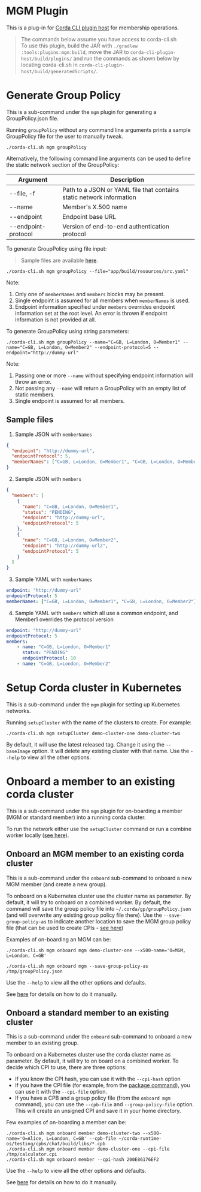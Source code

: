 # MGM Plugin
This is a plug-in for [Corda CLI plugin host](https://github.com/corda/corda-cli-plugin-host) for membership operations.

> The commands below assume you have access to corda-cli.sh   
> To use this plugin, build the JAR with `./gradlew :tools:plugins:mgm:build`, move the JAR to 
> `corda-cli-plugin-host/build/plugins/` and run the commands as shown below by locating corda-cli.sh in 
> `corda-cli-plugin-host/build/generatedScripts/`.

# Generate Group Policy

This is a sub-command under the `mgm` plugin for generating a GroupPolicy.json file.

Running `groupPolicy` without any command line arguments prints a sample GroupPolicy file for the user to manually tweak.
```shell
./corda-cli.sh mgm groupPolicy
```

Alternatively, the following command line arguments can be used to define the static network section of the GroupPolicy:

| Argument            | Description                                                          |
|---------------------|----------------------------------------------------------------------|
| --file, -f          | Path to a JSON or YAML file that contains static network information |
| --name              | Member's X.500 name                                                  |
| --endpoint          | Endpoint base URL                                                    |
| --endpoint-protocol | Version of end-to-end authentication protocol                        |

To generate GroupPolicy using file input:
> Sample files are available [here](#sample-files).
```shell
./corda-cli.sh mgm groupPolicy --file="app/build/resources/src.yaml"
```
Note:
1. Only one of `memberNames` and `members` blocks may be present.
2. Single endpoint is assumed for all members when `memberNames` is used.
3. Endpoint information specified under `members` overrides endpoint information set at the root level. An error is thrown if endpoint information is not provided at all.

To generate GroupPolicy using string parameters:
```shell
./corda-cli.sh mgm groupPolicy --name="C=GB, L=London, O=Member1" --name="C=GB, L=London, O=Member2" --endpoint-protocol=5 --endpoint="http://dummy-url"
```
Note:
1. Passing one or more `--name` without specifying endpoint information will throw an error.
2. Not passing any `--name` will return a GroupPolicy with an empty list of static members.
3. Single endpoint is assumed for all members.

## Sample files

1. Sample JSON with `memberNames`
```json
{
  "endpoint": "http://dummy-url",
  "endpointProtocol": 5,
  "memberNames": ["C=GB, L=London, O=Member1", "C=GB, L=London, O=Member2"]
}
```

2. Sample JSON with `members`
```json
{
  "members": [
    {
      "name": "C=GB, L=London, O=Member1",
      "status": "PENDING",
      "endpoint": "http://dummy-url",
      "endpointProtocol": 5
    },
    {
      "name": "C=GB, L=London, O=Member2",
      "endpoint": "http://dummy-url2",
      "endpointProtocol": 5
    }
  ]
}
```

3. Sample YAML with `memberNames`
```yaml
endpoint: "http://dummy-url"
endpointProtocol: 5
memberNames: ["C=GB, L=London, O=Member1", "C=GB, L=London, O=Member2"]
```

4. Sample YAML with `members` which all use a common endpoint, and Member1 overrides the protocol version
```yaml
endpoint: "http://dummy-url"
endpointProtocol: 5
members:
    - name: "C=GB, L=London, O=Member1"
      status: "PENDING"
      endpointProtocol: 10
    - name: "C=GB, L=London, O=Member2"
```

# Setup Corda cluster in Kubernetes

This is a sub-command under the `mgm` plugin for setting up Kubernetes networks. 

Running `setupCluster` with the name of the clusters to create. For example:
```shell
./corda-cli.sh mgm setupCluster demo-cluster-one demo-cluster-two
```
By default, it will use the latest released tag. Change it using the `--baseImage` option. It will delete any
existing cluster with that name. Use the `--help` to view all the other options.

# Onboard a member to an existing corda cluster
This is a sub-command under the `mgm` plugin for on-boarding a member (MGM or standard member) into a running corda cluster.

To run the network either use the `setupCluster` command or run a combine worker locally ([see here](../../../applications/workers/release/combined-worker/README.md)).

## Onboard an MGM member to an existing corda cluster
This is a sub-command under the `onboard` sub-command to onboard a new MGM member (and create a new group).

To onboard on a Kubernetes cluster use the cluster name as parameter. By default, it will try to onboard on a combined worker.
By default, the command will save the group policy file into `~/.corda/gp/groupPolicy.json` (and will overwrite any existing group policy file there).
Use the `--save-group-policy-as` to indicate another location to save the MGM group policy file (that can be used to create CPIs - [see here](../package/README.md))

Examples of on-boarding an MGM can be:
```shell
./corda-cli.sh mgm onboard mgm demo-cluster-one --x500-name='O=MGM, L=London, C=GB'

./corda-cli.sh mgm onboard mgm --save-group-policy-as /tmp/groupPolicy.json
```
Use the `--help` to view all the other options and defaults.

See [here](https://github.com/corda/corda-runtime-os/wiki/MGM-Onboarding) for details on how to do it manually.

## Onboard a standard member to an existing cluster
This is a sub-command under the `onboard` sub-command to onboard a new member to an existing group.

To onboard on a Kubernetes cluster use the corda cluster name as parameter. By default, it will try to on board on a combined worker.
To decide which CPI to use, there are three options:
* If you know the CPI hash, you can use it with the `--cpi-hash` option
* If you have the CPI file (for example, from the [package command](../package/README.md)), you can use it with the `--cpi-file` option.
* If you have a CPB and a group policy file (from the `onboard mgm` command), you can use the `--cpb-file` and `--group-policy-file` option. This will create an unsigned CPI and save it in your home directory.

Few examples of on-boarding a member can be:
```shell
./corda-cli.sh mgm onboard member demo-cluster-two --x500-name='O=Alice, L=London, C=GB' --cpb-file ~/corda-runtime-os/testing/cpbs/chat/build/libs/*.cpb
./corda-cli.sh mgm onboard member demo-cluster-one --cpi-file /tmp/calculator.cpi
./corda-cli.sh mgm onboard member --cpi-hash 200E86176EF2
```
Use the `--help` to view all the other options and defaults.

See [here](https://github.com/corda/corda-runtime-os/wiki/Member-Onboarding-(Dynamic-Networks)) for details on how to do it manually.

